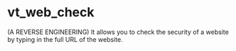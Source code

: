 # vt_web_check
(A REVERSE ENGINEERING) It allows you to check the security of a website by typing in the full URL of the website.
